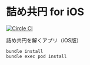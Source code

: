 # 詰め共円 for iOS

[![Circle CI](https://circleci.com/gh/noboru-i/kyouen-ios.svg?style=svg)](https://circleci.com/gh/noboru-i/kyouen-ios)

詰め共円を解くアプリ（iOS版）

```
bundle install
bundle exec pod install
```

